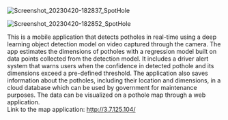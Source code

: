 
![Screenshot_20230420-182837_SpotHole](https://user-images.githubusercontent.com/24970562/233375208-535d8db4-cd7c-4a1b-bd2b-0016e63d5b18.png)

![Screenshot_20230420-182852_SpotHole](https://user-images.githubusercontent.com/24970562/233375296-d083f604-7934-47f4-8b08-425b4b7bd3bb.png)

This is a mobile application that detects potholes in real-time using a deep learning object detection model on video captured through the camera. The app estimates the
dimensions of potholes with a regression model built on data points collected from the detection model. It includes a driver alert system that warns users when the confidence in detected pothole and its dimensions exceed a pre-defined threshold. The application also saves information about the potholes,
including their location and dimensions, in a cloud database which can be used by government for maintenance purposes. The data can be visualized on a pothole map through a web application.  
Link to the map application: http://3.7.125.104/
